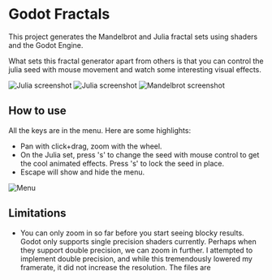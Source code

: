# Godot Fractals

This project generates the Mandelbrot and Julia fractal sets using shaders and the Godot Engine.

What sets this fractal generator apart from others is that you can control the julia seed with mouse movement and watch some interesting visual effects.

![Julia screenshot](https://github.com/tinmanjuggernaut/godot-fractals/blob/master/screeenshots/julia1.gif)
![Julia screenshot](https://github.com/tinmanjuggernaut/godot-fractals/blob/master/screenshots/julia12.gif)
![Mandelbrot screenshot](https://github.com/tinmanjuggernaut/godot-fractals/blob/master/screeenshots/mandelbrot1.gif)

## How to use
All the keys are in the menu. Here are some highlights:
* Pan with click+drag, zoom with the wheel.
* On the Julia set, press 's' to change the seed with mouse control to get the cool animated effects. Press 's' to lock the seed in place.
* Escape will show and hide the menu.

![Menu](https://github.com/tinmanjuggernaut/godot-fractals/blob/master/screeenshots/menu.gif)



## Limitations
* You can only zoom in so far before you start seeing blocky results. Godot only supports single precision shaders currently. Perhaps when they support double precision, we can zoom in further. I attempted to implement double precision, and while this tremendously lowered my framerate, it did not increase the resolution. The files are 
